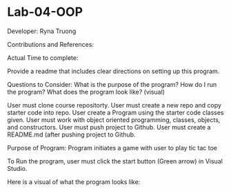 # Lab-04-OOP

Developer: Ryna Truong

Contributions and References:

Actual Time to complete: 

Provide a readme that includes clear directions on setting up this program.

Questions to Consider:
What is the purpose of the program?
How do I run the program?
What does the program look like? (visual)

User must clone course repositorty. User must create a new repo and copy starter code into repo. User create a Program using the starter code classes given. User must work with object oriented programming, classes, objects, and constructors. User must push project to Github. User must create a README.md (after pushing project to Github.

Purpose of Program: Program initiates a game with user to play tic tac toe

To Run the program, user must click the start button (Green arrow) in Visual Studio.

Here is a visual of what the program looks like:
